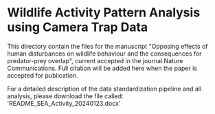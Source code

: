 # Wildlife Activity Pattern Analysis using Camera Trap Data


This directory contain the files for the manuscript "Opposing effects of human disturbances on wildlife behaviour and the consequences for predator-prey overlap", current accepted in the journal Nature Communications.
Full citation will be added here when the paper is accepted for publication.

For a detailed description of the data standardization pipeline and all analysis, please download the file called: 'README_SEA_Activity_20240123.docx'
